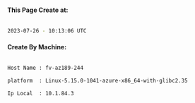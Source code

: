 
   
#### This Page Create at:

```bash

2023-07-26 - 10:13:06 UTC

```

#### Create By Machine:

```bash

Host Name : fv-az189-244

platform  : Linux-5.15.0-1041-azure-x86_64-with-glibc2.35

Ip Local  : 10.1.84.3

```

